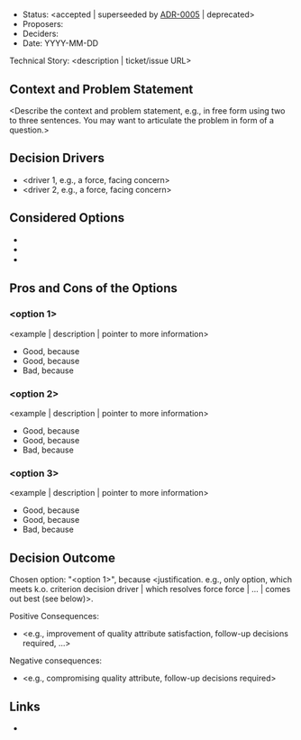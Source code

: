 # <short title of solved problem and solution>

*   Status: <accepted | superseeded by [ADR-0005](0005-example.md) | deprecated>
*   Proposers:
*   Deciders: <list everyone involved in the decision>
*   Date: YYYY-MM-DD

Technical Story: <description | ticket/issue URL>

## Context and Problem Statement

<Describe the context and problem statement, e.g., in free form using two to three sentences. You may want to articulate the problem in form of a question.>

## Decision Drivers

*   <driver 1, e.g., a force, facing concern>
*   <driver 2, e.g., a force, facing concern>

## Considered Options

*   <option 1>
*   <option 2>
*   <option 3>

## Pros and Cons of the Options

### <option 1>

<example | description | pointer to more information>

*   Good, because <argument a>
*   Good, because <argument b>
*   Bad, because <argument c>

### <option 2>

<example | description | pointer to more information>

*   Good, because <argument a>
*   Good, because <argument b>
*   Bad, because <argument c>

### <option 3>

<example | description | pointer to more information>

*   Good, because <argument a>
*   Good, because <argument b>
*   Bad, because <argument c>

## Decision Outcome

Chosen option: "<option 1>", because <justification. e.g., only option, which meets k.o. criterion decision driver | which resolves force force | … | comes out best (see below)>.

Positive Consequences:
*   <e.g., improvement of quality attribute satisfaction, follow-up decisions required, …>

Negative consequences:
*   <e.g., compromising quality attribute, follow-up decisions required>

## Links <!-- optional -->

*   <Link type> <Link to ADR> <!-- example: Refined by [ADR-0005](0005-example.md) -->
